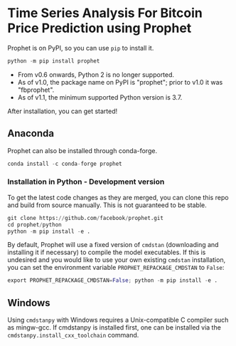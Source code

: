 # **Time Series Analysis For Bitcoin Price Prediction using Prophet**

Prophet is on PyPI, so you can use ```pip``` to install it.
```python
python -m pip install prophet
```
* From v0.6 onwards, Python 2 is no longer supported.
* As of v1.0, the package name on PyPI is "prophet"; prior to v1.0 it was "fbprophet".
* As of v1.1, the minimum supported Python version is 3.7.

After installation, you can get started!

## Anaconda
Prophet can also be installed through conda-forge.

```python
conda install -c conda-forge prophet
```

### Installation in Python - Development version

To get the latest code changes as they are merged, you can clone this repo and build from source manually. This is not guaranteed to be stable.

```python
git clone https://github.com/facebook/prophet.git
cd prophet/python
python -m pip install -e .
```

By default, Prophet will use a fixed version of ```cmdstan``` (downloading and installing it if necessary) to compile the model executables. If this is undesired and you would like to use your own existing ```cmdstan``` installation, you can set the environment variable ```PROPHET_REPACKAGE_CMDSTAN``` to ```False```:

```python
export PROPHET_REPACKAGE_CMDSTAN=False; python -m pip install -e .
```

## Windows
Using ```cmdstanpy``` with Windows requires a Unix-compatible C compiler such as mingw-gcc. If cmdstanpy is installed first, one can be installed via the ```cmdstanpy.install_cxx_toolchain``` command.
